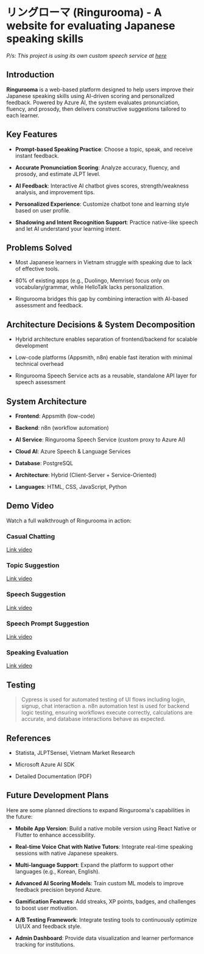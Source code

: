 # リングローマ (Ringurooma) - A website for evaluating Japanese speaking skills

*P/s: This project is using its own custom speech service at [here](https://github.com/PhDoanh/speech-service)*

Introduction
---------------

**Ringurooma** is a web-based platform designed to help users improve their Japanese speaking skills using AI-driven scoring and personalized feedback. Powered by Azure AI, the system evaluates pronunciation, fluency, and prosody, then delivers constructive suggestions tailored to each learner.

Key Features
---------------

-   **Prompt-based Speaking Practice**: Choose a topic, speak, and receive instant feedback.

-   **Accurate Pronunciation Scoring**: Analyze accuracy, fluency, and prosody, and estimate JLPT level.

-   **AI Feedback**: Interactive AI chatbot gives scores, strength/weakness analysis, and improvement tips.

-   **Personalized Experience**: Customize chatbot tone and learning style based on user profile.

-   **Shadowing and Intent Recognition Support**: Practice native-like speech and let AI understand your learning intent.

Problems Solved
------------------

-   Most Japanese learners in Vietnam struggle with speaking due to lack of effective tools.

-   80% of existing apps (e.g., Duolingo, Memrise) focus only on vocabulary/grammar, while HelloTalk lacks personalization.

-   Ringurooma bridges this gap by combining interaction with AI-based assessment and feedback.

Architecture Decisions & System Decomposition
------------------------------------------------

-   Hybrid architecture enables separation of frontend/backend for scalable development

-   Low-code platforms (Appsmith, n8n) enable fast iteration with minimal technical overhead

-   Ringurooma Speech Service acts as a reusable, standalone API layer for speech assessment

System Architecture
----------------------

-   **Frontend**: Appsmith (low-code)

-   **Backend**: n8n (workflow automation)

-   **AI Service**: Ringurooma Speech Service (custom proxy to Azure AI)

-   **Cloud AI**: Azure Speech & Language Services

-   **Database**: PostgreSQL

-   **Architecture**: Hybrid (Client-Server + Service-Oriented)

-   **Languages**: HTML, CSS, JavaScript, Python

Demo Video
-------------

Watch a full walkthrough of Ringurooma in action:

### Casual Chatting

[Link video](https://drive.google.com/file/d/1mIPuO9c1PlnSyEkXKy-MPQY1Y2b4dKpE/view?usp=sharing)

### Topic Suggestion

[Link video](https://drive.google.com/file/d/1qeDXNPuodotNm2ZjPDqQDFOFyhEeN2Ad/view?usp=sharing)

### Speech Suggestion

[Link video](https://drive.google.com/file/d/16XBVcvVdnXl3IW7T7kJfj8t1Hp92NtRi/view?usp=sharing)

### Speech Prompt Suggestion

[Link video](https://drive.google.com/file/d/1NdYG8PmQ_bUyE5BPgZ-Pg9TAb7oTU_md/view?usp=sharing)

### Speaking Evaluation

[Link video](https://drive.google.com/file/d/1ES3m0GnT8Jqip6inV6ratwlfiEcoaojW/view?usp=sharing)

Testing
----------

> Cypress is used for automated testing of UI flows including login, signup, chat interaction a.
> n8n automation test is used for backend logic testing, ensuring workflows execute correctly, calculations are accurate, and database interactions behave as expected.

References
-------------

-   Statista, JLPTSensei, Vietnam Market Research

-   Microsoft Azure AI SDK

-   Detailed Documentation (PDF)

Future Development Plans
---------------------------

Here are some planned directions to expand Ringurooma's capabilities in the future:

-   **Mobile App Version**: Build a native mobile version using React Native or Flutter to enhance accessibility.

-   **Real-time Voice Chat with Native Tutors**: Integrate real-time speaking sessions with native Japanese speakers.

-   **Multi-language Support**: Expand the platform to support other languages (e.g., Korean, English).

-   **Advanced AI Scoring Models**: Train custom ML models to improve feedback precision beyond Azure.

-   **Gamification Features**: Add streaks, XP points, badges, and challenges to boost user motivation.

-   **A/B Testing Framework**: Integrate testing tools to continuously optimize UI/UX and feedback style.

-   **Admin Dashboard**: Provide data visualization and learner performance tracking for institutions.

